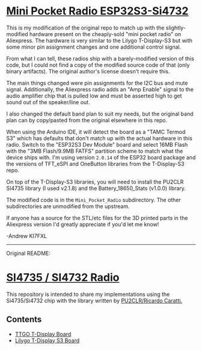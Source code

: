 # [Mini Pocket Radio ESP32S3-Si4732](https://github.com/halfmanhalftaco/Mini-Pocket-Radio-ESP32S3-Si4732)

This is my modification of the original repo to match up with the slightly-modified hardware present on the
cheaply-sold "mini pocket radio" on Aliexpress. The hardware is very similar to the Lilygo T-Display-S3 but with
some minor pin assignment changes and one additional control signal.

From what I can tell, these radios ship with a barely-modified version of this code, but I could not find a
copy of the modified source code of that (only binary artifacts). The original author's license doesn't require this.

The main things changed were pin assignments for the I2C bus and mute signal. Additionally, the Aliexpress
radio adds an "Amp Enable" signal to the audio amplifier chip that is pulled low and must be asserted high to
get sound out of the speaker/line out.

I also changed the default band plan to suit my needs, but the original band plan can by copy/pasted from the
original elsewhere in this repo.

When using the Arduino IDE, it will detect the board as a "TAMC Termod S3" which has defaults that don't match up with the
actual hardware in this radio. Switch to the "ESP32S3 Dev Module" board and select 16MB Flash with the 
"3MB Flash/9.9MB FATFS" partition scheme to match what the device ships with. I'm using version `2.0.14` of the 
ESP32 board package and the versions of TFT_eSPI and OneButton libraries from the T-Display-S3 repo.

On top of the T-Display-S3 libraries, you will need to install the PU2CLR SI4735 library (I used v2.1.8) and the 
Battery_18650_Stats (v1.0.0) library.

The modified code is in the `Mini_Pocket_Radio` subdirectory. The other subdirectories are unmodified from the upstream.

If anyone has a source for the STL/etc files for the 3D printed parts in the Aliexpress version I'd greatly appreciate if you'd let me know!

-Andrew KI7FXL

---
Original README:


# [SI4735 / SI4732 Radio](https://github.com/ralphxavier/SI4735)

This repository is intended to share my implementations using the Si4735/Si4732 chip with the library written by [PU2CLR/Ricardo Caratti.](https://pu2clr.github.io/SI4735/)

## Contents

* [TTGO T-Display Board](https://github.com/ralphxavier/SI4735/tree/master/TTGO_T-Display)
* [Lilygo T-Display S3 Board](https://github.com/ralphxavier/SI4735/tree/master/Lilygo_T-Display_S3)
